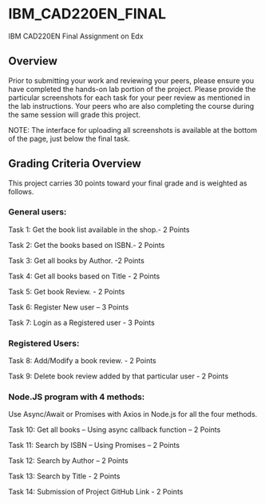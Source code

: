 # IBM_CAD220EN_FINAL

IBM CAD220EN Final Assignment on Edx

## Overview

Prior to submitting your work and reviewing your peers, please ensure you have completed the hands-on lab portion of the project. Please provide the particular screenshots for each task for your peer review as mentioned in the lab instructions. Your peers who are also completing the course during the same session will grade this project.

NOTE: The interface for uploading all screenshots is available at the bottom of the page, just below the final task.

## Grading Criteria Overview
This project carries 30 points toward your final grade and is weighted as follows.

### General users:
Task 1: Get the book list available in the shop.- 2 Points

Task 2: Get the books based on ISBN.- 2 Points

Task 3: Get all books by Author. -2 Points

Task 4: Get all books based on Title - 2 Points

Task 5: Get book Review. - 2 Points

Task 6: Register New user – 3 Points

Task 7: Login as a Registered user - 3 Points

### Registered Users:
Task 8: Add/Modify a book review. - 2 Points

Task 9: Delete book review added by that particular user - 2 Points

### Node.JS program with 4 methods:
Use Async/Await or Promises with Axios in Node.js for all the four methods.

Task 10: Get all books – Using async callback function – 2 Points

Task 11: Search by ISBN – Using Promises – 2 Points

Task 12: Search by Author – 2 Points

Task 13: Search by Title - 2 Points

Task 14: Submission of Project GitHub Link - 2 Points
